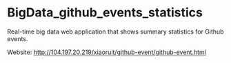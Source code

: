 # BigData_github_events_statistics

Real-time big data web application that shows summary statistics for Github events.

Website: http://104.197.20.219/xiaoruit/github-event/github-event.html
